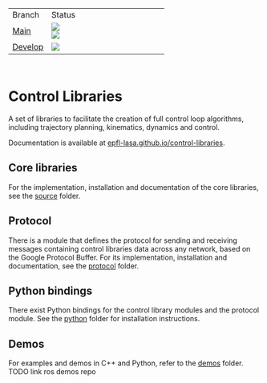 <table border="0" width="100%" height="120">
    <tr>
        <td width="25%">Branch</td>
        <td width="75%">Status</td>
    </tr>
    <tr>
        <td width="25%"><a href="https://github.com/epfl-lasa/control-libraries/tree/main">Main</a></td>
        <td width="75%">
            <img src="https://github.com/epfl-lasa/control-libraries/actions/workflows/build-test.yml/badge.svg?branch=main">
            <br>
            <img src="https://github.com/epfl-lasa/control-libraries/actions/workflows/build-push.yml/badge.svg?branch=main">
        </td>
    </tr>
    <tr>
        <td width="25%"><a href="https://github.com/epfl-lasa/control-libraries/tree/develop">Develop</a></td>
        <td width="75%"><img src="https://github.com/epfl-lasa/control-libraries/actions/workflows/build-test.yml/badge.svg?branch=develop"></td>
    </tr>
</table>

# Control Libraries
A set of libraries to facilitate the creation of full control loop algorithms,
including trajectory planning, kinematics, dynamics and control.

Documentation is available at <a href="https://epfl-lasa.github.io/control-libraries/versions/">epfl-lasa.github.io/control-libraries</a>.

## Core libraries

For the implementation, installation and documentation of the core libraries, see the [source](./source) folder.

## Protocol

There is a module that defines the protocol for sending and receiving messages containing control libraries
data across any network, based on the Google Protocol Buffer. For its implementation, installation and
documentation, see the [protocol](./protocol) folder.

## Python bindings

There exist Python bindings for the control library modules and the protocol module. See the [python](./python)</a>
folder for installation instructions.

## Demos

For examples and demos in C++ and Python, refer to the [demos](./demos) folder.
TODO link ros demos repo
